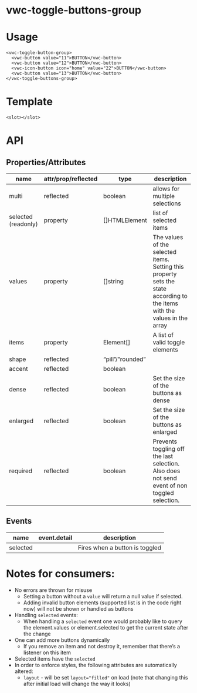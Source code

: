 # vwc-toggle-buttons-group


# Usage


```
<vwc-toggle-button-group>
  <vwc-button value="11">BUTTON</vwc-button>
  <vwc-button value="12">BUTTON</vwc-button>
  <vwc-icon-button icon="home" value="22">BUTTON</vwc-button>
  <vwc-button value="13">BUTTON</vwc-button>
</vwc-toggle-buttons-group>
```



# Template


```
<slot></slot>
```



# API


## Properties/Attributes

|name|attr/prop/reflected|type|description|
|--- |--- |--- |--- |
|multi|reflected|boolean|allows for multiple selections|
|selected (readonly)|property|[]HTMLElement|list of selected items|
|values|property|[]string|The values of the selected items. Setting this property sets the state according to the items with the values in the array|
|items|property|Element[]|A list of valid toggle elements|
|shape|reflected|“pill”/”rounded”||
|accent|reflected|boolean||
|dense|reflected|boolean|Set the size of the buttons as dense|
|enlarged|reflected|boolean|Set the size of the buttons as enlarged|
|required|reflected|boolean|Prevents toggling off the last selection. Also does not send event of non toggled selection.|



## Events


|name|event.detail|description|
|--- |--- |--- |
|selected||Fires when a button is toggled|



# Notes for consumers:



*   No errors are thrown for misuse
	*   Setting a button without a `value` will return a null value if selected.
	*   Adding invalid button elements (supported list is in the code right now) will not be shown or handled as buttons
*   Handling `selected` events:
	*   When handling a `selected` event one would probably like to query the element.values or element.selected to get the current state after the change
*   One can add more buttons dynamically
	*   If you remove an item and not destroy it, remember that there’s a listener on this item
*   Selected items have the `selected`
*   In order to enforce styles, the following attributes are automatically altered:
	*   `layout` - will be set `layout="filled"` on load (note that changing this after initial load will change the way it looks)
